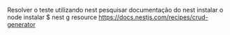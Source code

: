 Resolver o teste utilizando nest
pesquisar documentação do nest
instalar o node
instalar
$ nest g resource
https://docs.nestjs.com/recipes/crud-generator